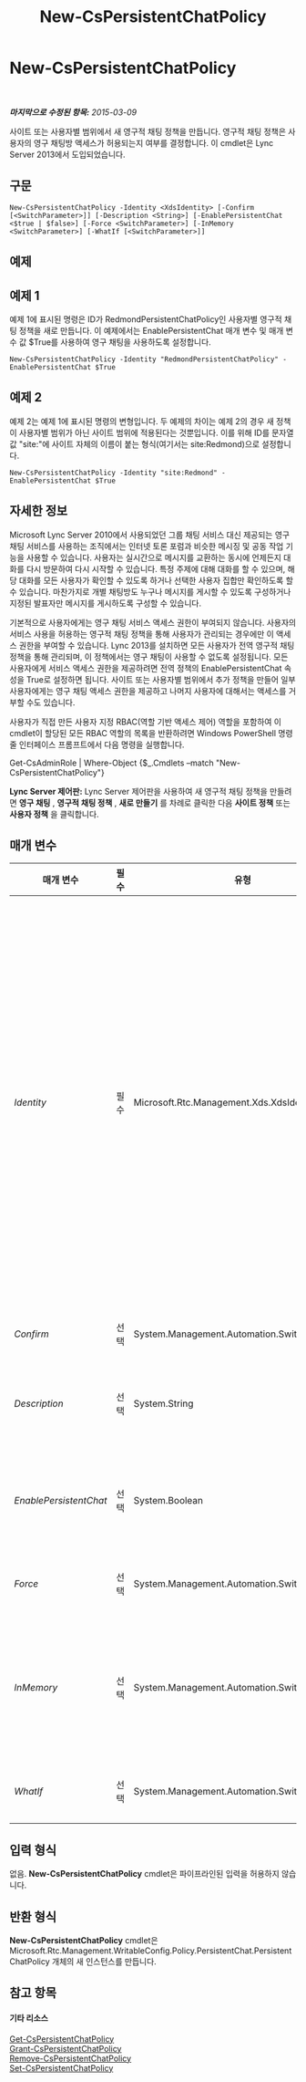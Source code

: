 ﻿---
title: New-CsPersistentChatPolicy
TOCTitle: New-CsPersistentChatPolicy
ms:assetid: f7d42a24-598a-4ea3-8a0f-25575b5235ea
ms:mtpsurl: https://technet.microsoft.com/ko-kr/library/JJ205396(v=OCS.15)
ms:contentKeyID: 49305569
ms.date: 08/24/2015
mtps_version: v=OCS.15
ms.translationtype: HT
---

# New-CsPersistentChatPolicy

 

_**마지막으로 수정된 항목:** 2015-03-09_

사이트 또는 사용자별 범위에서 새 영구적 채팅 정책을 만듭니다. 영구적 채팅 정책은 사용자의 영구 채팅방 액세스가 허용되는지 여부를 결정합니다. 이 cmdlet은 Lync Server 2013에서 도입되었습니다.

## 구문

    New-CsPersistentChatPolicy -Identity <XdsIdentity> [-Confirm [<SwitchParameter>]] [-Description <String>] [-EnablePersistentChat <$true | $false>] [-Force <SwitchParameter>] [-InMemory <SwitchParameter>] [-WhatIf [<SwitchParameter>]]

## 예제

## 예제 1

예제 1에 표시된 명령은 ID가 RedmondPersistentChatPolicy인 사용자별 영구적 채팅 정책을 새로 만듭니다. 이 예제에서는 EnablePersistentChat 매개 변수 및 매개 변수 값 $True를 사용하여 영구 채팅을 사용하도록 설정합니다.

    New-CsPersistentChatPolicy -Identity "RedmondPersistentChatPolicy" -EnablePersistentChat $True

## 예제 2

예제 2는 예제 1에 표시된 명령의 변형입니다. 두 예제의 차이는 예제 2의 경우 새 정책이 사용자별 범위가 아닌 사이트 범위에 적용된다는 것뿐입니다. 이를 위해 ID를 문자열 값 "site:"에 사이트 자체의 이름이 붙는 형식(여기서는 site:Redmond)으로 설정합니다.

    New-CsPersistentChatPolicy -Identity "site:Redmond" -EnablePersistentChat $True

## 자세한 정보

Microsoft Lync Server 2010에서 사용되었던 그룹 채팅 서비스 대신 제공되는 영구 채팅 서비스를 사용하는 조직에서는 인터넷 토론 포럼과 비슷한 메시징 및 공동 작업 기능을 사용할 수 있습니다. 사용자는 실시간으로 메시지를 교환하는 동시에 언제든지 대화를 다시 방문하여 다시 시작할 수 있습니다. 특정 주제에 대해 대화를 할 수 있으며, 해당 대화를 모든 사용자가 확인할 수 있도록 하거나 선택한 사용자 집합만 확인하도록 할 수 있습니다. 마찬가지로 개별 채팅방도 누구나 메시지를 게시할 수 있도록 구성하거나 지정된 발표자만 메시지를 게시하도록 구성할 수 있습니다.

기본적으로 사용자에게는 영구 채팅 서비스 액세스 권한이 부여되지 않습니다. 사용자의 서비스 사용을 허용하는 영구적 채팅 정책을 통해 사용자가 관리되는 경우에만 이 액세스 권한을 부여할 수 있습니다. Lync 2013를 설치하면 모든 사용자가 전역 영구적 채팅 정책을 통해 관리되며, 이 정책에서는 영구 채팅이 사용할 수 없도록 설정됩니다. 모든 사용자에게 서비스 액세스 권한을 제공하려면 전역 정책의 EnablePersistentChat 속성을 True로 설정하면 됩니다. 사이트 또는 사용자별 범위에서 추가 정책을 만들어 일부 사용자에게는 영구 채팅 액세스 권한을 제공하고 나머지 사용자에 대해서는 액세스를 거부할 수도 있습니다.

사용자가 직접 만든 사용자 지정 RBAC(역할 기반 액세스 제어) 역할을 포함하여 이 cmdlet이 할당된 모든 RBAC 역할의 목록을 반환하려면 Windows PowerShell 명령줄 인터페이스 프롬프트에서 다음 명령을 실행합니다.

Get-CsAdminRole | Where-Object {$\_.Cmdlets –match "New-CsPersistentChatPolicy"}

**Lync Server 제어판:** Lync Server 제어판을 사용하여 새 영구적 채팅 정책을 만들려면 **영구 채팅** , **영구적 채팅 정책** , **새로 만들기** 를 차례로 클릭한 다음 **사이트 정책** 또는 **사용자 정책** 을 클릭합니다.

## 매개 변수


<table>
<colgroup>
<col style="width: 25%" />
<col style="width: 25%" />
<col style="width: 25%" />
<col style="width: 25%" />
</colgroup>
<thead>
<tr class="header">
<th>매개 변수</th>
<th>필수</th>
<th>유형</th>
<th>설명</th>
</tr>
</thead>
<tbody>
<tr class="odd">
<td><p><em>Identity</em></p></td>
<td><p>필수</p></td>
<td><p>Microsoft.Rtc.Management.Xds.XdsIdentity</p></td>
<td><p>정책에 할당할 고유한 식별자입니다. 사이트 범위 또는 사용자별 범위에서 새 영구적 채팅 정책을 만들 수 있습니다. 새 사이트 정책을 만들려면 &quot;site:&quot; 접두사와 사이트 이름을 ID로 사용합니다. 예를 들어 다음 구문을 사용하여 Redmond 사이트에 대한 정책을 새로 만들 수 있습니다.</p>
<p>-Identity site:Redmond</p>
<p>새 사용자별 정책을 만들려면 다음과 같은 ID를 사용합니다.</p>
<p>-Identity SalesPersistentChatPolicy</p>
<p>전역 정책은 새로 만들 수 없습니다. 대신 <strong>Set-CsPersistentChatPolicy</strong> cmdlet을 사용하여 전역 정책을 변경할 수는 있습니다. 마찬가지로 ID가 이미 존재하는 새 사이트 또는 사용자별 정책은 만들 수 없습니다. 기존 정책을 변경해야 하는 경우 <strong>Set-CsPersistentChatPolicy</strong> cmdlet을 사용합니다.</p></td>
</tr>
<tr class="even">
<td><p><em>Confirm</em></p></td>
<td><p>선택</p></td>
<td><p>System.Management.Automation.SwitchParameter</p></td>
<td><p>명령을 실행하기 전에 확인 메시지를 표시합니다.</p></td>
</tr>
<tr class="odd">
<td><p><em>Description</em></p></td>
<td><p>선택</p></td>
<td><p>System.String</p></td>
<td><p>관리자가 정책과 함께 표시할 설명 텍스트를 제공할 수 있습니다. 예를 들어 정책을 할당할 사용자에 대한 정보를 설명에 포함할 수 있습니다.</p></td>
</tr>
<tr class="even">
<td><p><em>EnablePersistentChat</em></p></td>
<td><p>선택</p></td>
<td><p>System.Boolean</p></td>
<td><p>True로 설정하면 정책이 적용되는 사용자가 영구 채팅을 사용할 수 있습니다. 기본값인 False로 설정하면 정책이 적용되는 사용자가 영구 채팅을 사용할 수 없습니다.</p></td>
</tr>
<tr class="odd">
<td><p><em>Force</em></p></td>
<td><p>선택</p></td>
<td><p>System.Management.Automation.SwitchParameter</p></td>
<td><p>명령을 실행할 때 발생할 수 있는 심각하지 않은 오류 메시지를 표시하지 않습니다.</p></td>
</tr>
<tr class="even">
<td><p><em>InMemory</em></p></td>
<td><p>선택</p></td>
<td><p>System.Management.Automation.SwitchParameter</p></td>
<td><p>개체를 실제로 영구 변경 사항으로 커밋하지 않고 개체 참조를 만듭니다. 이 매개 변수와 함께 호출된 이 cmdlet의 결과를 변수로 할당하면 개체 참조의 속성을 변경한 후 이 cmdlet과 일치하는 Set- cmdlet을 호출하여 해당 변경 사항을 커밋할 수 있습니다.</p></td>
</tr>
<tr class="odd">
<td><p><em>WhatIf</em></p></td>
<td><p>선택</p></td>
<td><p>System.Management.Automation.SwitchParameter</p></td>
<td><p>명령을 실제로 실행하지 않고도 명령이 실행될 경우 발생할 수 있는 현상을 설명합니다.</p></td>
</tr>
</tbody>
</table>


## 입력 형식

없음. **New-CsPersistentChatPolicy** cmdlet은 파이프라인된 입력을 허용하지 않습니다.

## 반환 형식

**New-CsPersistentChatPolicy** cmdlet은 Microsoft.Rtc.Management.WritableConfig.Policy.PersistentChat.PersistentChatPolicy 개체의 새 인스턴스를 만듭니다.

## 참고 항목

#### 기타 리소스

[Get-CsPersistentChatPolicy](get-cspersistentchatpolicy.md)  
[Grant-CsPersistentChatPolicy](grant-cspersistentchatpolicy.md)  
[Remove-CsPersistentChatPolicy](remove-cspersistentchatpolicy.md)  
[Set-CsPersistentChatPolicy](set-cspersistentchatpolicy.md)

